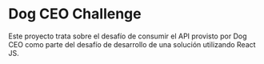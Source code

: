 # Dog CEO Challenge

Este proyecto trata sobre el desafío de consumir el API provisto por Dog CEO como parte del desafío de desarrollo de una solución utilizando React JS.


